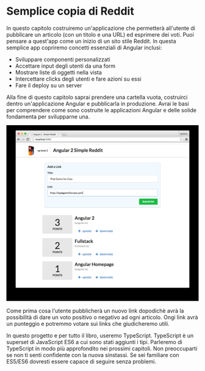 # Semplice copia di Reddit

In questo capitolo costruiremo un'applicazione che permetterà all'utente di pubblicare un articolo (con un titolo e una URL) ed esprimere dei voti.
Puoi pensare a quest'app come un inizio di un sito stile Reddit.
In questa semplice app copriremo concetti essenziali di Angular inclusi:

* Sviluppare componenti personalizzati
* Accettare input degli utenti da una form
* Mostrare liste di oggetti nella vista
* Intercettare clicks degli utenti e fare azioni su essi
* Fare il deploy su un server

Alla fine di questo capitolo saprai prendere una cartella vuota, costruirci dentro un'applicazione Angular e pubblicarla in produzione.
Avrai le basi per comprendere come sono costruite le applicazioni Angular e delle solide fondamenta per svilupparne una.

![immagine1](img/immagine01.png)

Come prima cosa l'utente pubblicherà un nuovo link dopodichè avrà la possibilità di dare un voto positivo o negativo ad ogni articolo. Ongi link avrà un punteggio e potremmo votare sui links che giudicheremo utili.

In questo progetto e per tutto il libro, useremo TypeScript. TypeScript è un superset di JavaScript ES6 a cui sono stati aggiunti i tipi. Parleremo di TypeScript in modo più approfondito nei prossimi capitoli.
Non preoccuparti se non ti senti confidente con la nuova sinstassi. Se sei familiare con ES5/ES6 dovresti essere capace di seguire senza problemi.

